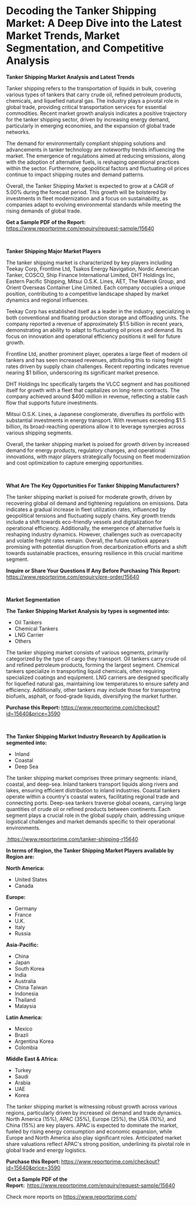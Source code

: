 <p><h1>Decoding the Tanker Shipping Market: A Deep Dive into the Latest Market Trends, Market Segmentation, and Competitive Analysis</h1></p><p><strong>Tanker Shipping Market Analysis and Latest Trends</strong></p>
<p><p>Tanker shipping refers to the transportation of liquids in bulk, covering various types of tankers that carry crude oil, refined petroleum products, chemicals, and liquefied natural gas. The industry plays a pivotal role in global trade, providing critical transportation services for essential commodities. Recent market growth analysis indicates a positive trajectory for the tanker shipping sector, driven by increasing energy demand, particularly in emerging economies, and the expansion of global trade networks.</p><p>The demand for environmentally compliant shipping solutions and advancements in tanker technology are noteworthy trends influencing the market. The emergence of regulations aimed at reducing emissions, along with the adoption of alternative fuels, is reshaping operational practices within the sector. Furthermore, geopolitical factors and fluctuating oil prices continue to impact shipping routes and demand patterns.</p><p>Overall, the Tanker Shipping Market is expected to grow at a CAGR of 5.00% during the forecast period. This growth will be bolstered by investments in fleet modernization and a focus on sustainability, as companies adapt to evolving environmental standards while meeting the rising demands of global trade.</p></p>
<p><strong>Get a Sample PDF of the Report:&nbsp;</strong> <a href="https://www.reportprime.com/enquiry/request-sample/15640?utm_campaign=1835&utm_medium=2&utm_source=Github&utm_content=ia&utm_term=20032025&utm_id=tanker-shipping">https://www.reportprime.com/enquiry/request-sample/15640</a></p>
<p>&nbsp;</p>
<p><strong>Tanker Shipping Major Market Players</strong></p>
<p><p>The tanker shipping market is characterized by key players including Teekay Corp, Frontline Ltd, Tsakos Energy Navigation, Nordic American Tanker, COSCO, Ship Finance International Limited, DHT Holdings Inc, Eastern Pacific Shipping, Mitsui O.S.K. Lines, AET, The Maersk Group, and Orient Overseas Container Line Limited. Each company occupies a unique position, contributing to a competitive landscape shaped by market dynamics and regional influences.</p><p>Teekay Corp has established itself as a leader in the industry, specializing in both conventional and floating production storage and offloading units. The company reported a revenue of approximately $1.5 billion in recent years, demonstrating an ability to adapt to fluctuating oil prices and demand. Its focus on innovation and operational efficiency positions it well for future growth.</p><p>Frontline Ltd, another prominent player, operates a large fleet of modern oil tankers and has seen increased revenues, attributing this to rising freight rates driven by supply chain challenges. Recent reporting indicates revenue nearing $1 billion, underscoring its significant market presence.</p><p>DHT Holdings Inc specifically targets the VLCC segment and has positioned itself for growth with a fleet that capitalizes on long-term contracts. The company achieved around $400 million in revenue, reflecting a stable cash flow that supports future investments.</p><p>Mitsui O.S.K. Lines, a Japanese conglomerate, diversifies its portfolio with substantial investments in energy transport. With revenues exceeding $1.5 billion, its broad-reaching operations allow it to leverage synergies across various shipping segments.</p><p>Overall, the tanker shipping market is poised for growth driven by increased demand for energy products, regulatory changes, and operational innovations, with major players strategically focusing on fleet modernization and cost optimization to capture emerging opportunities.</p></p>
<p>&nbsp;</p>
<p><strong>What Are The Key Opportunities For Tanker Shipping Manufacturers?</strong></p>
<p><p>The tanker shipping market is poised for moderate growth, driven by recovering global oil demand and tightening regulations on emissions. Data indicates a gradual increase in fleet utilization rates, influenced by geopolitical tensions and fluctuating supply chains. Key growth trends include a shift towards eco-friendly vessels and digitalization for operational efficiency. Additionally, the emergence of alternative fuels is reshaping industry dynamics. However, challenges such as overcapacity and volatile freight rates remain. Overall, the future outlook appears promising with potential disruption from decarbonization efforts and a shift towards sustainable practices, ensuring resilience in this crucial maritime segment.</p></p>
<p><strong>Inquire or Share Your Questions If Any Before Purchasing This Report:</strong> <a href="https://www.reportprime.com/enquiry/pre-order/15640?utm_campaign=1835&utm_medium=2&utm_source=Github&utm_content=ia&utm_term=20032025&utm_id=tanker-shipping">https://www.reportprime.com/enquiry/pre-order/15640</a></p>
<p>&nbsp;</p>
<p><strong>Market Segmentation</strong></p>
<p><strong>The Tanker Shipping Market Analysis by types is segmented into:</strong></p>
<p><ul><li>Oil Tankers</li><li>Chemical Tankers</li><li>LNG Carrier</li><li>Others</li></ul></p>
<p><p>The tanker shipping market consists of various segments, primarily categorized by the type of cargo they transport. Oil tankers carry crude oil and refined petroleum products, forming the largest segment. Chemical tankers specialize in transporting liquid chemicals, often requiring specialized coatings and equipment. LNG carriers are designed specifically for liquefied natural gas, maintaining low temperatures to ensure safety and efficiency. Additionally, other tankers may include those for transporting biofuels, asphalt, or food-grade liquids, diversifying the market further.</p></p>
<p><strong>Purchase this Report:&nbsp;</strong><a href="https://www.reportprime.com/checkout?id=15640&price=3590&utm_campaign=1835&utm_medium=2&utm_source=Github&utm_content=ia&utm_term=20032025&utm_id=tanker-shipping">https://www.reportprime.com/checkout?id=15640&price=3590</a></p>
<p>&nbsp;</p>
<p><strong>The Tanker Shipping Market Industry Research by Application is segmented into:</strong></p>
<p><ul><li>Inland</li><li>Coastal</li><li>Deep Sea</li></ul></p>
<p><p>The tanker shipping market comprises three primary segments: inland, coastal, and deep-sea. Inland tankers transport liquids along rivers and lakes, ensuring efficient distribution to inland industries. Coastal tankers operate within a country's coastal waters, facilitating regional trade and connecting ports. Deep-sea tankers traverse global oceans, carrying large quantities of crude oil or refined products between continents. Each segment plays a crucial role in the global supply chain, addressing unique logistical challenges and market demands specific to their operational environments.</p></p>
<p><a href="https://www.reportprime.com/tanker-shipping-r15640?utm_campaign=1835&utm_medium=2&utm_source=Github&utm_content=ia&utm_term=20032025&utm_id=tanker-shipping">&nbsp;https://www.reportprime.com/tanker-shipping-r15640</a></p>
<p><strong>In terms of Region, the Tanker Shipping Market Players available by Region are:</strong></p>
<p>
    <p> <strong> North America: </strong>
        <ul>
            <li>United States</li>
            <li>Canada</li>
        </ul>
        </p> 
    <p> <strong> Europe: </strong>
        <ul>
            <li>Germany</li>
            <li>France</li>
            <li>U.K.</li>
            <li>Italy</li>
            <li>Russia</li>
        </ul>
        </p> 
    <p> <strong> Asia-Pacific: </strong>
        <ul>
            <li>China</li>
            <li>Japan</li>
            <li>South Korea</li>
            <li>India</li>
            <li>Australia</li>
            <li>China Taiwan</li>
            <li>Indonesia</li>
            <li>Thailand</li>
            <li>Malaysia</li>
        </ul>
        </p> 
    <p> <strong> Latin America: </strong>
        <ul>
            <li>Mexico</li>
            <li>Brazil</li>
            <li>Argentina Korea</li>
            <li>Colombia</li>
        </ul>
        </p> 
    <p> <strong> Middle East & Africa: </strong>
        <ul>
            <li>Turkey</li>
            <li>Saudi</li>
            <li>Arabia</li>
            <li>UAE</li>
            <li>Korea</li>
        </ul>
    </p>
    </p>
<p><p>The tanker shipping market is witnessing robust growth across various regions, particularly driven by increased oil demand and trade dynamics. North America (15%), APAC (35%), Europe (25%), the USA (10%), and China (15%) are key players. APAC is expected to dominate the market, fueled by rising energy consumption and economic expansion, while Europe and North America also play significant roles. Anticipated market share valuations reflect APAC's strong position, underlining its pivotal role in global trade and energy logistics.</p></p>
<p><strong>Purchase this Report: </strong><a href="https://www.reportprime.com/checkout?id=15640&price=3590&utm_campaign=1835&utm_medium=2&utm_source=Github&utm_content=ia&utm_term=20032025&utm_id=tanker-shipping">https://www.reportprime.com/checkout?id=15640&price=3590</a></p>
<p>&nbsp;<strong>Get a Sample PDF of the Report:&nbsp;&nbsp;</strong><a href="https://www.reportprime.com/enquiry/request-sample/15640?utm_campaign=1835&utm_medium=2&utm_source=Github&utm_content=ia&utm_term=20032025&utm_id=tanker-shipping">https://www.reportprime.com/enquiry/request-sample/15640</a></p>
<p><strong></strong></p>
<p>Check more reports on <a href="https://www.reportprime.com/?utm_campaign=1835&utm_medium=2&utm_source=Github&utm_content=ia&utm_term=20032025&utm_id=tanker-shipping">https://www.reportprime.com/</a></p>